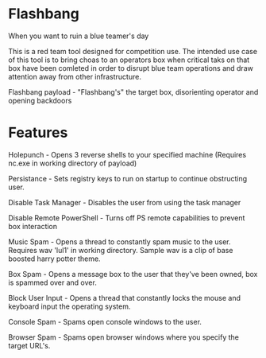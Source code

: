 # Flashbang
When you want to ruin a blue teamer's day

This is a red team tool designed for competition use. The intended use case of this tool is to bring choas to an operators box when critical taks on that box have been comleted in order to disrupt blue team operations and draw attention away from other infrastructure.

Flashbang payload - "Flashbang's" the target box, disorienting operator and opening backdoors

# Features

Holepunch - Opens 3 reverse shells to your specified machine (Requires nc.exe in working directory of payload)

Persistance - Sets registry keys to run on startup to continue obstructing user.

Disable Task Manager - Disables the user from using the task manager

Disable Remote PowerShell - Turns off PS remote capabilities to prevent box interaction

Music Spam - Opens a thread to constantly spam music to the user. Requires wav 'lul1' in working directory. Sample wav is a clip of base boosted harry potter theme.

Box Spam - Opens a message box to the user that they've been owned, box is spammed over and over.

Block User Input - Opens a thread that constantly locks the mouse and keyboard input the operating system.

Console Spam - Spams open console windows to the user.

Browser Spam - Spams open browser windows where you specify the target URL's.
